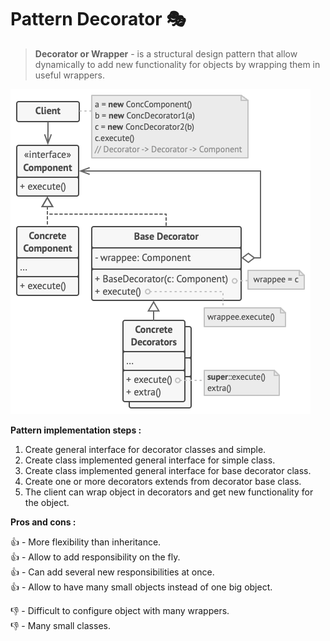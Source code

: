 # Pattern Decorator 🎭 

> **Decorator or Wrapper** - is a structural design pattern that allow dynamically to add new functionality for objects by wrapping
them in useful wrappers. 

![decorator structure](../../assets/decorator-structure.png)

**Pattern implementation steps :**

1. Create general interface for decorator classes and simple.
2. Create class implemented general interface for simple class.
3. Create class implemented general interface for base decorator class.
4. Create one or more decorators extends from decorator base class.  
5. The client can wrap object in decorators and get new functionality for the object.

**Pros and cons :**

👍 - More flexibility than inheritance.\
👍 - Allow to add responsibility on the fly.\
👍 - Сan add several new responsibilities at once.\
👍 - Allow to have many small objects instead of one big object.

👎 - Difficult to configure object with many wrappers.\
👎 - Many small classes.